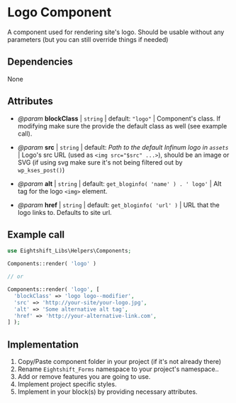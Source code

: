 # Logo Component

A component used for rendering site's logo. Should be usable without any parameters (but you can still override things if needed)
## Dependencies

None

## Attributes

* _@param_ **blockClass** | `string` | default: `"logo"` | Component's class. If modifying make sure the provide the default class as well (see example call).

* _@param_ **src** | `string` | default: _Path to the default Infinum logo in `assets`_ | Logo's src URL (used as `<img src="$src" ...>`), should be an image or SVG (if using svg make sure it's not being filtered out by `wp_kses_post()`)

* _@param_ **alt** | `string` | default: `get_bloginfo( 'name' ) . ' logo'` | Alt tag for the logo `<img>` element. 

* _@param_ **href** | `string` | default: `get_bloginfo( 'url' )` | URL that the logo links to. Defaults to site url.

## Example call

```php
use Eightshift_Libs\Helpers\Components;

Components::render( 'logo' )

// or

Components::render( 'logo', [
  'blockClass' => 'logo logo--modifier',
  'src' => 'http://your-site/your-logo.jpg',
  'alt' => 'Some alternative alt tag',
  'href' => 'http://your-alternative-link.com',
] );
```

## Implementation

1. Copy/Paste component folder in your project (if it's not already there)
2. Rename `Eightshift_Forms` namespace to your project's namespace..
3. Add or remove features you are going to use.
4. Implement project specific styles.
5. Implement in your block(s) by providing necessary attributes.
